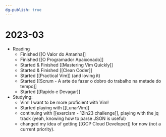 ```yaml
---
dg-publish: true
---
```

# 2023-03

- Reading
    - Finished [[O Valor do Amanha]]
    - Finished [[O Programador Apaixonado]]
    - Started & Finished [[Mastering Vim Quickly]]
    - Started & Finished [[Clean Coder]]
    - Started [[Practical Vim]] (and loving it)
    - Started [[Scrum - A arte de fazer o dobro do trabalho na metade do tempo]]
    - Started [[Rapido e Devagar]]
- Studying:
    - Vim! I want to be more proficient with Vim!
    - Started playing with [[LunarVim]]
    - continuing with [[exercism - 12in23 challenge]], playing with the jq track (yeah, knowing how to parse JSON is useful)
    - changed my idea of getting [[GCP Cloud Developer]] for now (not a current priority).
